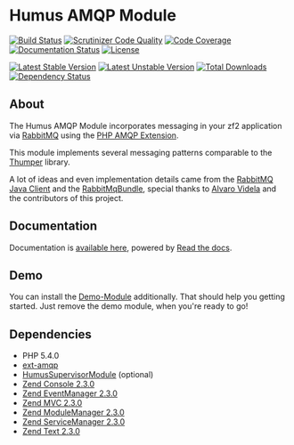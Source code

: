 Humus AMQP Module
=================

[![Build Status](https://travis-ci.org/prolic/HumusAmqpModule.svg)](https://travis-ci.org/prolic/HumusAmqpModule)
[![Scrutinizer Code Quality](https://scrutinizer-ci.com/g/prolic/HumusAmqpModule/badges/quality-score.png?b=master)](https://scrutinizer-ci.com/g/prolic/HumusAmqpModule/?branch=master)
[![Code Coverage](https://scrutinizer-ci.com/g/prolic/HumusAmqpModule/badges/coverage.png?b=master)](https://scrutinizer-ci.com/g/prolic/HumusAmqpModule/?branch=master)
[![Documentation Status](https://readthedocs.org/projects/humus-amqp-module/badge/?version=latest)](https://readthedocs.org/projects/humus-amqp-module/?badge=latest)
[![License](https://poser.pugx.org/prolic/humus-amqp-module/license.svg)](https://packagist.org/packages/prolic/humus-amqp-module)

[![Latest Stable Version](https://poser.pugx.org/prolic/humus-amqp-module/v/stable.svg)](https://packagist.org/packages/prolic/humus-amqp-module)
[![Latest Unstable Version](https://poser.pugx.org/prolic/humus-amqp-module/v/unstable.svg)](https://packagist.org/packages/prolic/humus-amqp-module)
[![Total Downloads](https://poser.pugx.org/prolic/humus-amqp-module/downloads.svg)](https://packagist.org/packages/prolic/humus-amqp-module)
[![Dependency Status](http://www.versioneye.com/php/prolic:humus-amqp-module/dev-master/badge.svg)](http://www.versioneye.com/php/prolic:humus-amqp-module)

About
-----

The Humus AMQP Module incorporates messaging in your zf2 application via [RabbitMQ](http://www.rabbitmq.com/) using the [PHP AMQP Extension](https://github.com/pdezwart/php-amqp).

This module implements several messaging patterns comparable to the [Thumper](https://github.com/videlalvaro/Thumper) library.

A lot of ideas and even implementation details came from the [RabbitMQ Java Client](https://github.com/rabbitmq/rabbitmq-java-client) and the [RabbitMqBundle](https://github.com/videlalvaro/RabbitMqBundle), special thanks to [Alvaro Videla](https://github.com/videlalvaro) and the contributors of this project.

Documentation
-------------

Documentation is [available here](http://humus-amqp-module.readthedocs.org/), powered by [Read the docs](http://readthedocs.org/).

Demo
----

You can install the [Demo-Module](https://github.com/prolic/HumusAmqpDemoModule) additionally. That should help you getting started. Just remove the demo module, when you're ready to go!

Dependencies
------------

 - PHP 5.4.0
 - [ext-amqp](https://github.com/pdezwart/php-amqp)
 - [HumusSupervisorModule](https://github.com/prolic/HumusSupervisorModule) (optional)
 - [Zend Console 2.3.0](https://github.com/zendframework/zf2)
 - [Zend EventManager 2.3.0](https://github.com/zendframework/zf2)
 - [Zend MVC 2.3.0](https://github.com/zendframework/zf2)
 - [Zend ModuleManager 2.3.0](https://github.com/zendframework/zf2)
 - [Zend ServiceManager 2.3.0](https://github.com/zendframework/zf2)
 - [Zend Text 2.3.0](https://github.com/zendframework/zf2)
